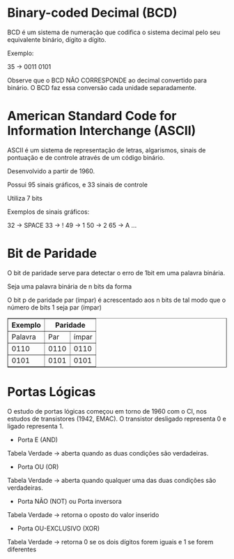 # Binary-coded Decimal (BCD)

BCD é um sistema de numeração que codifica o sistema decimal pelo seu equivalente binário, dígito a dígito.

Exemplo:

35 -> 0011 0101

Observe que o BCD NÃO CORRESPONDE ao decimal convertido para binário. O BCD faz essa conversão cada unidade separadamente.

# American Standard Code for Information Interchange (ASCII)

ASCII é um sistema de representação de letras, algarismos, sinais de pontuação e de controle através de um código binário.

Desenvolvido a partir de 1960.

Possui 95 sinais gráficos, e 33 sinais de controle

Utiliza 7 bits

Exemplos de sinais gráficos:

32 -> SPACE
33 -> !
49 -> 1
50 -> 2
65 -> A
...

# Bit de Paridade

O bit de paridade serve para detectar o erro de 1bit em uma palavra binária.

Seja uma palavra binária de n bits da forma

O bit p de paridade par (ímpar) é acrescentado aos n bits de tal modo que o número de bits 1 seja par (ímpar)

<table border="1">
    <tr>
        <th>
        Exemplo
        </th>
        <th colspan="2">
        Paridade
        </th>
    </tr>
    <tr>
        <td>
        Palavra
        </td>
        <td>
        Par
        </td>
        <td>
        ímpar
        </td>
    </tr>
    <tr>
        <td>
        0110
        </td>
        <td>
        0110
        </td>
        <td>
        0110
        </td>
    </tr>
    <tr>
        <td>
        0101
        </td>
        <td>
        0101
        </td>
        <td>
        0101
        </td>
    </tr>
</table>

# Portas Lógicas

O estudo de portas lógicas começou em torno de 1960 com o CI, nos estudos de transistores (1942, EMAC). O transistor desligado representa 0 e ligado representa 1.

* Porta E (AND)

Tabela Verdade -> aberta quando as duas condições são verdadeiras.

* Porta OU (OR)

Tabela Verdade -> aberta quando qualquer uma das duas condições são verdadeiras.

* Porta NÃO (NOT) ou Porta inversora

Tabela Verdade -> retorna o oposto do valor inserido

* Porta OU-EXCLUSIVO (XOR)

Tabela Verdade -> retorna 0 se os dois dígitos forem iguais e 1 se forem diferentes